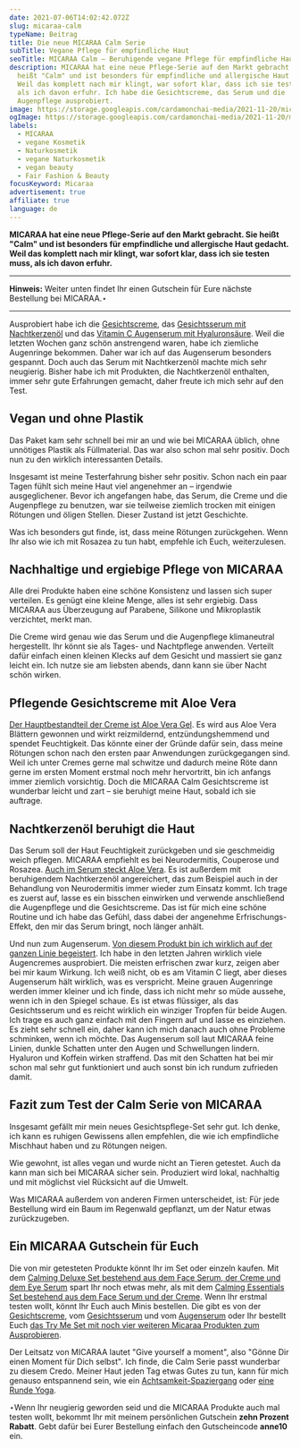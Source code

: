 ```yaml
---
date: 2021-07-06T14:02:42.072Z
slug: micaraa-calm
typeName: Beitrag
title: Die neue MICARAA Calm Serie
subTitle: Vegane Pflege für empfindliche Haut
seoTitle: MICARAA Calm – Beruhigende vegane Pflege für empfindliche Haut
description: MICARAA hat eine neue Pflege-Serie auf den Markt gebracht. Sie
  heißt "Calm" und ist besonders für empfindliche und allergische Haut gedacht.
  Weil das komplett nach mir klingt, war sofort klar, dass ich sie testen muss,
  als ich davon erfuhr. Ich habe die Gesichtscreme, das Serum und die
  Augenpflege ausprobiert.
image: https://storage.googleapis.com/cardamonchai-media/2021-11-20/micaraa-1-jpg-imagine-e8e8e8_a4a78b_1024_768/640.webp
ogImage: https://storage.googleapis.com/cardamonchai-media/2021-11-20/micaraa-fb-jpg-imagine-e8e8e8_959775_1200_628/640.webp
labels:
  - MICARAA
  - vegane Kosmetik
  - Naturkosmetik
  - vegane Naturkosmetik
  - vegan beauty
  - Fair Fashion & Beauty
focusKeyword: Micaraa
advertisement: true
affiliate: true
language: de
---
```

**MICARAA hat eine neue Pflege-Serie auf den Markt gebracht. Sie heißt "Calm" und ist besonders für empfindliche und allergische Haut gedacht. Weil das komplett nach mir klingt, war sofort klar, dass ich sie testen muss, als ich davon erfuhr.**

- - -

**Hinweis:** Weiter unten findet Ihr einen Gutschein für Eure nächste Bestellung bei MICARAA.⋆

- - -

Ausprobiert habe ich die [Gesichtscreme](https://www.awin1.com/cread.php?awinmid=19823&awinaffid=632580&ued=https%3A%2F%2Fmicaraa.de%2Fproducts%2Fcalming-face-cream), das [Gesichtsserum mit Nachtkerzenöl](https://www.awin1.com/cread.php?awinmid=19823&awinaffid=632580&ued=https%3A%2F%2Fmicaraa.de%2Fproducts%2Fcalming-face-serum) und das [Vitamin C Augenserum mit Hyaluronsäure](https://www.awin1.com/cread.php?awinmid=19823&awinaffid=632580&ued=https%3A%2F%2Fmicaraa.de%2Fproducts%2Fvitamin-c-augenserum). Weil die letzten Wochen ganz schön anstrengend waren, habe ich ziemliche Augenringe bekommen. Daher war ich auf das Augenserum besonders gespannt. Doch auch das Serum mit Nachtkerzenöl machte mich sehr neugierig. Bisher habe ich mit Produkten, die Nachtkerzenöl enthalten, immer sehr gute Erfahrungen gemacht, daher freute ich mich sehr auf den Test.

## Vegan und ohne Plastik

Das Paket kam sehr schnell bei mir an und wie bei MICARAA üblich, ohne unnötiges Plastik als Füllmaterial. Das war also schon mal sehr positiv. Doch nun zu den wirklich interessanten Details.

Insgesamt ist meine Testerfahrung bisher sehr positiv. Schon nach ein paar Tagen fühlt sich meine Haut viel angenehmer an – irgendwie ausgeglichener. Bevor ich angefangen habe, das Serum, die Creme und die Augenpflege zu benutzen, war sie teilweise ziemlich trocken mit einigen Rötungen und öligen Stellen. Dieser Zustand ist jetzt Geschichte. 

Was ich besonders gut finde, ist, dass meine Rötungen zurückgehen. Wenn Ihr also wie ich mit Rosazea zu tun habt, empfehle ich Euch, weiterzulesen.

## Nachhaltige und ergiebige Pflege von MICARAA

Alle drei Produkte haben eine schöne Konsistenz und lassen sich super verteilen. Es genügt eine kleine Menge, alles ist sehr ergiebig. Dass MICARAA aus Überzeugung auf Parabene, Silikone und Mikroplastik verzichtet, merkt man. 

Die Creme wird genau wie das Serum und die Augenpflege klimaneutral hergestellt. Ihr könnt sie als Tages- und Nachtpflege anwenden. Verteilt dafür einfach einen kleinen Klecks auf dem Gesicht und massiert sie ganz leicht ein. Ich nutze sie am liebsten abends, dann kann sie über Nacht schön wirken.

<Gallery name="micaraa-calm-1" />

## Pflegende Gesichtscreme mit Aloe Vera

[Der Hauptbestandteil der Creme ist Aloe Vera Gel](https://www.awin1.com/cread.php?awinmid=19823&awinaffid=632580&ued=https%3A%2F%2Fmicaraa.de%2Fproducts%2Fcalming-face-cream). Es wird aus Aloe Vera Blättern gewonnen und wirkt reizmildernd, entzündungshemmend und spendet Feuchtigkeit. Das könnte einer der Gründe dafür sein, dass meine Rötungen schon nach den ersten paar Anwendungen zurückgegangen sind. Weil ich unter Cremes gerne mal schwitze und dadurch meine Röte dann gerne im ersten Moment erstmal noch mehr hervortritt, bin ich anfangs immer ziemlich vorsichtig. Doch die MICARAA Calm Gesichtscreme ist wunderbar leicht und zart – sie beruhigt meine Haut, sobald ich sie auftrage.

## Nachtkerzenöl beruhigt die Haut

Das Serum soll der Haut Feuchtigkeit zurückgeben und sie geschmeidig weich pflegen. MICARAA empfiehlt es bei Neurodermitis, Couperose und Rosazea. [Auch im Serum steckt Aloe Vera](https://www.awin1.com/cread.php?awinmid=19823&awinaffid=632580&ued=https%3A%2F%2Fmicaraa.de%2Fproducts%2Fcalming-face-serum). Es ist außerdem mit beruhigendem Nachtkerzenöl angereichert, das zum Beispiel auch in der Behandlung von Neurodermitis immer wieder zum Einsatz kommt. Ich trage es zuerst auf, lasse es ein bisschen einwirken und verwende anschließend die Augenpflege und die Gesichtscreme. Das ist für mich eine schöne Routine und ich habe das Gefühl, dass dabei der angenehme Erfrischungs-Effekt, den mir das Serum bringt, noch länger anhält.

Und nun zum Augenserum. [Von diesem Produkt bin ich wirklich auf der ganzen Linie begeistert](https://www.awin1.com/cread.php?awinmid=19823&awinaffid=632580&ued=https%3A%2F%2Fmicaraa.de%2Fproducts%2Fvitamin-c-augenserum). Ich habe in den letzten Jahren wirklich viele Augencremes ausprobiert. Die meisten erfrischen zwar kurz, zeigen aber bei mir kaum Wirkung. Ich weiß nicht, ob es am Vitamin C liegt, aber dieses Augenserum hält wirklich, was es verspricht. Meine grauen Augenringe werden immer kleiner und ich finde, dass ich nicht mehr so müde aussehe, wenn ich in den Spiegel schaue. Es ist etwas flüssiger, als das Gesichtsserum und es reicht wirklich ein winziger Tropfen für beide Augen. Ich trage es auch ganz einfach mit den Fingern auf und lasse es einziehen. Es zieht sehr schnell ein, daher kann ich mich danach auch ohne Probleme schminken, wenn ich möchte. Das Augenserum soll laut MICARAA feine Linien, dunkle Schatten unter den Augen und Schwellungen lindern. Hyaluron und Koffein wirken straffend. Das mit den Schatten hat bei mir schon mal sehr gut funktioniert und auch sonst bin ich rundum zufrieden damit.

## Fazit zum Test der Calm Serie von MICARAA

Insgesamt gefällt mir mein neues Gesichtspflege-Set sehr gut. Ich denke, ich kann es ruhigen Gewissens allen empfehlen, die wie ich empfindliche Mischhaut haben und zu Rötungen neigen.

Wie gewohnt, ist alles vegan und wurde nicht an Tieren getestet. Auch da kann man sich bei MICARAA sicher sein. Produziert wird lokal, nachhaltig und mit möglichst viel Rücksicht auf die Umwelt.

Was MICARAA außerdem von anderen Firmen unterscheidet, ist: Für jede Bestellung wird ein Baum im Regenwald gepflanzt, um der Natur etwas zurückzugeben.

## Ein MICARAA Gutschein für Euch

Die von mir getesteten Produkte könnt Ihr im Set oder einzeln kaufen. Mit dem [Calming Deluxe Set bestehend aus dem Face Serum, der Creme und dem Eye Serum](https://www.awin1.com/cread.php?awinmid=19823&awinaffid=632580&ued=https%3A%2F%2Fmicaraa.de%2Fproducts%2Fcalming-deluxe-set) spart Ihr noch etwas mehr, als mit dem [Calming Essentials Set bestehend aus dem Face Serum und der Creme](https://www.awin1.com/cread.php?awinmid=19823&awinaffid=632580&ued=https%3A%2F%2Fmicaraa.de%2Fproducts%2Fcalming-essentials-set). Wenn Ihr erstmal testen wollt, könnt Ihr Euch auch Minis bestellen. Die gibt es von der [Gesichtscreme](https://www.awin1.com/cread.php?awinmid=19823&awinaffid=632580&ued=https%3A%2F%2Fmicaraa.de%2Fproducts%2Fcalming-face-cream), vom [Gesichtsserum](https://www.awin1.com/cread.php?awinmid=19823&awinaffid=632580&ued=https%3A%2F%2Fmicaraa.de%2Fproducts%2Fcalming-face-serum) und vom [Augenserum](https://www.awin1.com/cread.php?awinmid=19823&awinaffid=632580&ued=https%3A%2F%2Fmicaraa.de%2Fproducts%2Fvitamin-c-augenserum) oder Ihr bestellt Euch [das Try Me Set mit noch vier weiteren Micaraa Produkten zum Ausprobieren](https://www.awin1.com/cread.php?awinmid=19823&awinaffid=632580&ued=https%3A%2F%2Fmicaraa.de%2Fproducts%2Ftry-me-set).

Der Leitsatz von MICARAA lautet "Give yourself a moment", also "Gönne Dir einen Moment für Dich selbst". Ich finde, die Calm Serie passt wunderbar zu diesem Credo. Meiner Haut jeden Tag etwas Gutes zu tun, kann für mich genauso entspannend sein, wie ein [Achtsamkeit-Spaziergang](/2020/10/spaziergang-fuer-die-seele/) oder [eine Runde Yoga](/2021/02/yoga-stile/).

⋆Wenn Ihr neugierig geworden seid und die MICARAA Produkte auch mal testen wollt, bekommt Ihr mit meinem persönlichen Gutschein **zehn Prozent Rabatt**. Gebt dafür bei Eurer Bestellung einfach den Gutscheincode **anne10** ein.

<Gallery name="micaraa-calm-2" />
